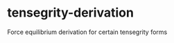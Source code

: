 tensegrity-derivation
=====================

Force equilibrium derivation for certain tensegrity forms
